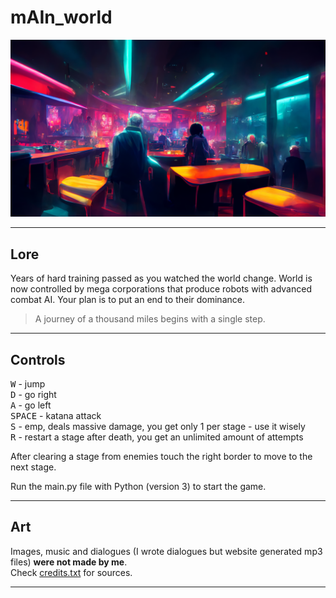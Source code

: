 # mAIn_world

<img src="./assets/images/stages/bar.png" alt="intro image" width="600"/>

---

## Lore

Years of hard training passed as you watched the world change. 
World is now controlled by mega corporations that produce robots with advanced combat AI.
Your plan is to put an end to their dominance.

> A journey of a thousand miles begins with a single step.

---

## Controls

<kbd>W</kbd> - jump <br />
<kbd>D</kbd> - go right <br />
<kbd>A</kbd> - go left <br />
<kbd>SPACE</kbd> - katana attack <br />
<kbd>S</kbd> - emp, deals massive damage, you get only 1 per stage - use it wisely <br />
<kbd>R</kbd> - restart a stage after death, you get an unlimited amount of attempts <br />

After clearing a stage from enemies touch the right border to move to the next stage. <br />

Run the main.py file with Python (version 3) to start the game.

---

## Art

Images, music and dialogues (I wrote dialogues but website generated mp3 files) **were not made by me**. <br />
Check [credits.txt](./credits.txt) for sources.

---